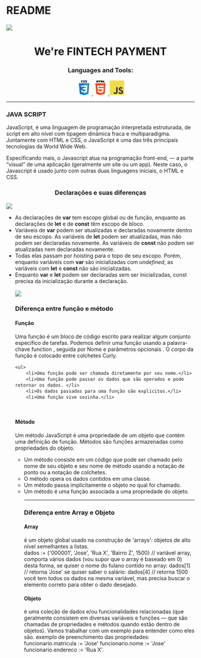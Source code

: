 # README

<img align="center" src="https://img.freepik.com/free-vector/modern-fintech-logo-design-concept_96807-1011.jpg">
<h1 align="center">We're FINTECH PAYMENT</h1>

</p>

<h3 align="center">Languages and Tools:</h3>
<p align="center"><a href="https://www.w3schools.com/css/" target="_blank" rel="noreferrer"> <img src="https://raw.githubusercontent.com/devicons/devicon/master/icons/css3/css3-original-wordmark.svg" alt="css3" width="40" height="40"/> </a> <a href="https://www.w3.org/html/" target="_blank" rel="noreferrer"> <img src="https://raw.githubusercontent.com/devicons/devicon/master/icons/html5/html5-original-wordmark.svg" alt="html5" width="40" height="40"/> </a> <a href="https://developer.mozilla.org/en-US/docs/Web/JavaScript" target="_blank" rel="noreferrer"> <img src="https://raw.githubusercontent.com/devicons/devicon/master/icons/javascript/javascript-original.svg" alt="javascript" width="40" height="40"/> </a> </p>

<hr>

<h3> JAVA SCRIPT</h3>
<p> JavaScript, é uma linguagem de programação interpretada estruturada, de script em alto nível com tipagem dinâmica fraca e multiparadigma. Juntamente com HTML e CSS, o JavaScript é uma das três principais tecnologias da World Wide Web.
<p>Especificando mais, o Javascript atua na programação front-end, — a parte “visual” de uma aplicação (geralmente um site ou um app). Neste caso, o Javascript é usado junto com outras duas linguagens iniciais, o HTML e CSS. </p>
</p>


<h3 align="center"> Declarações e suas diferenças</h3>

<img align="center" src="https://storage.googleapis.com/hcode.com.br/blog/posts/159/cover_copy.jpg">

<p> 
    <ul>
        <li>As declarações de <b>var</b> tem escopo global ou de função, enquanto as declarações de <b>let</b> e de <b>const</b> têm escopo de bloco.</li>
        <li>Variáveis de <b>var</b> podem ser atualizadas e declaradas novamente dentro de seu escopo. As variáveis de <b>let</b> podem ser atualizadas, mas não podem ser declaradas novamente. As variáveis de <b>const</b> não podem ser atualizadas nem declaradas novamente.</li>
        <li>Todas elas passam por hoisting para o topo de seu escopo. Porém, enquanto variáveis com <b>var</b> são inicializadas com <em>undefined</em>, as variáveis com <b>let</b> e <b>const</b> não são inicializadas.</li>
        <li>Enquanto <b>var</b> e <b>let</b> podem ser declaradas sem ser inicializadas, const precisa da inicialização durante a declaração.</li>
</p>

<img align="center" src="https://pbs.twimg.com/media/EeVw-DOXgAAMtKk.jpg">

<h3 align="left"> Diferença entre função e método</h3>
<h4>Função</h4>
<p>
Uma função é um bloco de código escrito para realizar algum conjunto específico de tarefas. Podemos definir uma função usando a palavra-chave function , seguida por Nome e parâmetros opcionais . O corpo da função é colocado entre colchetes Curly.

    <ul>
        <li>Uma função pode ser chamada diretamente por seu nome.</li>
        <li>Uma função pode passar os dados que são operados e pode retornar os dados. </li>
        <li>Os dados passados ​​para uma função são explícitos.</li>
        <li>Uma função vive sozinha.</li>
</p>

<br>

<h4>Método</h4>
<p>
Um método JavaScript é uma propriedade de um objeto que contém uma definição de função. Métodos são funções armazenadas como propriedades do objeto. 
    <ul>
        <li>Um método consiste em um código que pode ser chamado pelo nome de seu objeto e seu nome de método usando a notação de ponto ou a notação de colchetes.</li>
        <li>O método opera os dados contidos em uma classe.</li>
        <li>Um método passa implicitamente o objeto no qual foi chamado.</li>
        <li>Um método é uma função associada a uma propriedade do objeto.</li>
</p>

<hr>

<h3 align="left"> Diferença entre Array e Objeto</h3>
<h4>Array</h4>
<p>
é um objeto global usado na construção de 'arrays': objetos de alto nível semelhantes a listas.<br>
dados := {'000001', 'Jose', 'Rua X', 'Bairro Z', 1500} // variável array, comporta vários dados (vou supor que o array é baseado em 0)
desta forma, se quiser o nome do fulano contido no array: dados[1] // retorna 'Jose'
se quiser saber o salário: dados[4] // retorna 1500
você tem todos os dados na mesma variável, mas precisa buscar o elemento correto para obter o dado desejado.
</p>

<h4>Objeto</h4>
<p>
é uma coleção de dados e/ou funcionalidades relacionadas (que geralmente consistem em diversas variáveis e funções — que são chamadas de propriedades e métodos quando estão dentro de objetos). Vamos trabalhar com um exemplo para entender como eles são.
exemplo de preenchimento das propriedades:
funcionario.matricula := 'Jose'
funcionario.nome := 'Jose'
funcionario.endereco := 'Rua X'.
</p>

